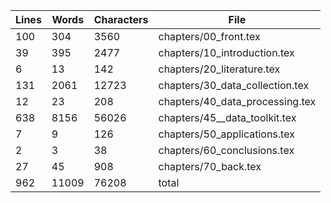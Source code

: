 Lines|Words|Characters|File
---|---|---|---
100|304|3560|chapters/00_front.tex
39|395|2477|chapters/10_introduction.tex
6|13|142|chapters/20_literature.tex
131|2061|12723|chapters/30_data_collection.tex
12|23|208|chapters/40_data_processing.tex
638|8156|56026|chapters/45__data_toolkit.tex
7|9|126|chapters/50_applications.tex
2|3|38|chapters/60_conclusions.tex
27|45|908|chapters/70_back.tex
962|11009|76208|total
